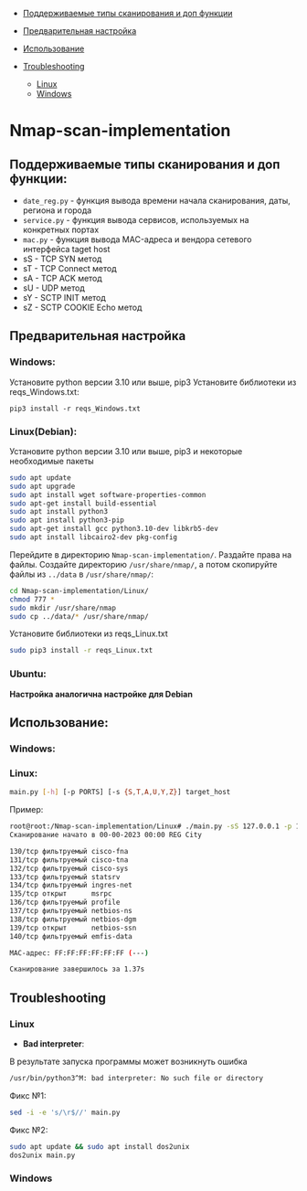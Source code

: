 - [Поддерживаемые типы сканирования и доп функции](#поддерживаемые-типы-сканирования-и-доп-функции)

- [Предварительная настройка](#предварительная-настройка)

- [Использование](#использование)

- [Troubleshooting](#troubleshooting)
  - [Linux](#linux-1)
  - [Windows](#windows-1)

# Nmap-scan-implementation
## Поддерживаемые типы сканирования и доп функции:
- `date_reg.py` - функция вывода времени начала сканирования, даты, региона и города
- `service.py` - функция вывода сервисов, используемых на конкретных портах
- `mac.py` - функция вывода MAC-адреса и вендора сетевого интерфейса taget host
- sS - TCP SYN метод
- sT - TCP Connect метод
- sA - TCP ACK метод
- sU - UDP метод
- sY - SCTP INIT метод
- sZ - SCTP COOKIE Echo метод
## Предварительная настройка
### Windows:
Установите python версии 3.10 или выше, pip3
Установите библиотеки из reqs_Windows.txt:
```shell
pip3 install -r reqs_Windows.txt
```
### Linux(Debian):
Установите python версии 3.10 или выше, pip3 и некоторые необходимые пакеты
```bash
sudo apt update
sudo apt upgrade
sudo apt install wget software-properties-common
sudo apt-get install build-essential
sudo apt install python3
sudo apt install python3-pip
sudo apt-get install gcc python3.10-dev libkrb5-dev
sudo apt install libcairo2-dev pkg-config
``` 
Перейдите в директорию `Nmap-scan-implementation/`. Раздайте права на файлы. Создайте директорию `/usr/share/nmap/`, а потом скопируйте файлы из `../data` в `/usr/share/nmap/`:
```bash
cd Nmap-scan-implementation/Linux/
chmod 777 *
sudo mkdir /usr/share/nmap
sudo cp ../data/* /usr/share/nmap/
```
Установите библиотеки из reqs_Linux.txt
```bash
sudo pip3 install -r reqs_Linux.txt
```
### Ubuntu:

__Настройка аналогична настройке для Debian__
## Использование:
### Windows:

### Linux:
```bash
main.py [-h] [-p PORTS] [-s {S,T,A,U,Y,Z}] target_host
```
Пример:
```bash
root@root:/Nmap-scan-implementation/Linux# ./main.py -sS 127.0.0.1 -p 130-140
Сканирование начато в 00-00-2023 00:00 REG City

130/tcp фильтруемый cisco-fna
131/tcp фильтруемый cisco-tna
132/tcp фильтруемый cisco-sys
133/tcp фильтруемый statsrv
134/tcp фильтруемый ingres-net
135/tcp открыт      msrpc
136/tcp фильтруемый profile
137/tcp фильтруемый netbios-ns
138/tcp фильтруемый netbios-dgm
139/tcp открыт      netbios-ssn
140/tcp фильтруемый emfis-data

MAC-адрес: FF:FF:FF:FF:FF:FF (---)

Сканирование завершилось за 1.37s
```
## Troubleshooting
### Linux
- __Bad interpreter__:

В результате запуска программы может возникнуть ошибка
```bash
/usr/bin/python3^M: bad interpreter: No such file or directory
```
Фикс №1:
```bash
sed -i -e 's/\r$//' main.py
```
Фикс №2:
```bash
sudo apt update && sudo apt install dos2unix
dos2unix main.py
```
 
### Windows

